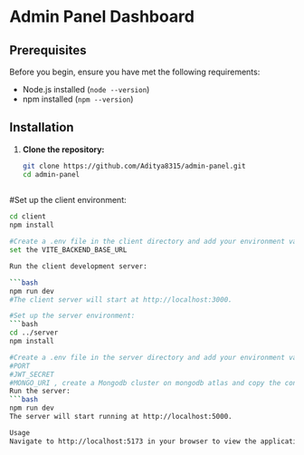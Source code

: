 # Admin Panel Dashboard

## Prerequisites

Before you begin, ensure you have met the following requirements:
- Node.js installed (`node --version`)
- npm installed (`npm --version`)

## Installation

1. **Clone the repository:**

   
   ```bash
   git clone https://github.com/Aditya8315/admin-panel.git
   cd admin-panel
  
#Set up the client environment:

   ```bash
   cd client
   npm install

#Create a .env file in the client directory and add your environment variables.
set the VITE_BACKEND_BASE_URL

Run the client development server:

   ```bash
   npm run dev
#The client server will start at http://localhost:3000.

#Set up the server environment:
   ```bash
   cd ../server
   npm install

#Create a .env file in the server directory and add your environment variables.
#PORT
#JWT_SECRET
#MONGO_URI , create a Mongodb cluster on mongodb atlas and copy the connection string to this variable.
Run the server:
   ```bash
   npm run dev
The server will start running at http://localhost:5000.

Usage
Navigate to http://localhost:5173 in your browser to view the application.
